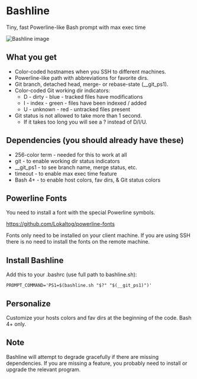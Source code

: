 Bashline
========

Tiny, fast Powerline-like Bash prompt with max exec time

![Bashline image](http://www.superjer.com/lies/bashline.png)

What you get
------------

  * Color-coded hostnames when you SSH to different machines.
  * Powerline-like path with abbreviations for favorite dirs.
  * Git branch, detached head, merge- or rebase-state (__git_ps1).
  * Color-coded Git working dir indicators:
      * D - dirty   - blue  - tracked files have modifications
      * I - index   - green - files have been indexed / added
      * U - unknown - red   - untracked files present
  * Git status is not allowed to take more than 1 second.
      * If it takes too long you will see a ? instead of D/I/U.

Dependencies (you should already have these)
--------------------------------------------

  * 256-color term  - needed for this to work at all
  * git             - to enable working dir status indicators
  * __git_ps1       - to see branch name, merge status, etc.
  * timeout         - to enable max exec time feature
  * Bash 4+         - to enable host colors, fav dirs, & Git status colors

Powerline Fonts
---------------

  You need to install a font with the special Powerline symbols.

  <https://github.com/Lokaltog/powerline-fonts>

  Fonts only need to be installed on your client machine. If you are using
  SSH there is no need to install the fonts on the remote machine.

Install Bashline
----------------

  Add this to your .bashrc (use full path to bashline.sh):

    PROMPT_COMMAND='PS1=$(bashline.sh "$?" "$(__git_ps1)")'

Personalize
-----------

  Customize your hosts colors and fav dirs at the beginning of the code. Bash 4+ only.

Note
----

  Bashline will attempt to degrade gracefully if there are missing
  dependencies. If you are missing a feature, you probably need to
  install or upgrade the relevant program.
